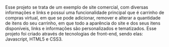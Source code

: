 Esse projeto se trata de um exemplo de site comercial, com diversas informações e links e possuí uma funcionalidade principal que é carrinho de compras virtual, em que se pode adicionar, remover e alterar a quantidade de itens do seu carrinho, em que todo a aparência do site e dos seus itens disponíveis, links e informações são personalizados e tematizados. Esse projeto foi criado através de tecnologias de front-end, sendo elas: Javascript, HTML5 e CSS3.
